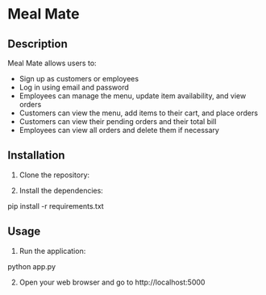 # Meal Mate

## Description

Meal Mate allows users to:
- Sign up as customers or employees
- Log in using email and password
- Employees can manage the menu, update item availability, and view orders
- Customers can view the menu, add items to their cart, and place orders
- Customers can view their pending orders and their total bill
- Employees can view all orders and delete them if necessary

## Installation

1. Clone the repository:

2. Install the dependencies:

pip install -r requirements.txt

## Usage

1. Run the application:

python app.py

2. Open your web browser and go to http://localhost:5000
